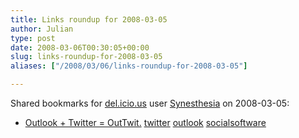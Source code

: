```yaml
---
title: Links roundup for 2008-03-05
author: Julian
type: post
date: 2008-03-06T00:30:05+00:00
slug: links-roundup-for-2008-03-05 
aliases: ["/2008/03/06/links-roundup-for-2008-03-05"]

---
```

Shared bookmarks for [del.icio.us][1] user [Synesthesia][2] on 2008-03-05:

  * [Outlook + Twitter = OutTwit.][3] 
    [twitter][4] [outlook][5] [socialsoftware][6] </li> </ul>

 [1]: https://del.icio.us/
 [2]: https://del.icio.us/synesthesia
 [3]: https://www.techhit.com/OutTwit
 [4]: https://del.icio.us/synesthesia/twitter
 [5]: https://del.icio.us/synesthesia/outlook
 [6]: https://del.icio.us/synesthesia/socialsoftware